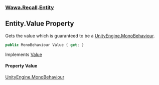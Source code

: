 ### [Wawa.Recall](Wawa.Recall.md 'Wawa.Recall').[Entity](Entity.md 'Wawa.Recall.Entity')

## Entity.Value Property

Gets the value which is guaranteed to be a [UnityEngine.MonoBehaviour](https://docs.microsoft.com/en-us/dotnet/api/UnityEngine.MonoBehaviour 'UnityEngine.MonoBehaviour').

```csharp
public MonoBehaviour Value { get; }
```

Implements [Value](IVanilla.Value.md 'Wawa.Recall.IVanilla.Value')

#### Property Value
[UnityEngine.MonoBehaviour](https://docs.microsoft.com/en-us/dotnet/api/UnityEngine.MonoBehaviour 'UnityEngine.MonoBehaviour')